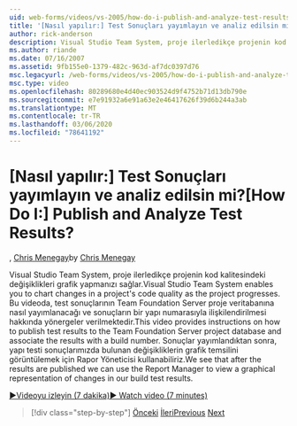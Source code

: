 ```yaml
---
uid: web-forms/videos/vs-2005/how-do-i-publish-and-analyze-test-results
title: '[Nasıl yapılır:] Test Sonuçları yayımlayın ve analiz edilsin mi? | Microsoft Docs'
author: rick-anderson
description: Visual Studio Team System, proje ilerledikçe projenin kod kalitesindeki değişiklikleri grafik yapmanızı sağlar. Bu video, publ ile ilgili yönergeler sağlar...
ms.author: riande
ms.date: 07/16/2007
ms.assetid: 9fb155e0-1379-482c-963d-af7dc0397d76
msc.legacyurl: /web-forms/videos/vs-2005/how-do-i-publish-and-analyze-test-results
msc.type: video
ms.openlocfilehash: 80289680e4d40ec903524d9f4752b71d13db790e
ms.sourcegitcommit: e7e91932a6e91a63e2e46417626f39d6b244a3ab
ms.translationtype: MT
ms.contentlocale: tr-TR
ms.lasthandoff: 03/06/2020
ms.locfileid: "78641192"
---
```

# <a name="how-do-i-publish-and-analyze-test-results"></a><span data-ttu-id="f94e5-105">[Nasıl yapılır:] Test Sonuçları yayımlayın ve analiz edilsin mi?</span><span class="sxs-lookup"><span data-stu-id="f94e5-105">[How Do I:] Publish and Analyze Test Results?</span></span>

<span data-ttu-id="f94e5-106">, [Chris Menegay](https://twitter.com/CMenegay)</span><span class="sxs-lookup"><span data-stu-id="f94e5-106">by [Chris Menegay](https://twitter.com/CMenegay)</span></span>

<span data-ttu-id="f94e5-107">Visual Studio Team System, proje ilerledikçe projenin kod kalitesindeki değişiklikleri grafik yapmanızı sağlar.</span><span class="sxs-lookup"><span data-stu-id="f94e5-107">Visual Studio Team System enables you to chart changes in a project's code quality as the project progresses.</span></span> <span data-ttu-id="f94e5-108">Bu videoda, test sonuçlarının Team Foundation Server proje veritabanına nasıl yayımlanacağı ve sonuçların bir yapı numarasıyla ilişkilendirilmesi hakkında yönergeler verilmektedir.</span><span class="sxs-lookup"><span data-stu-id="f94e5-108">This video provides instructions on how to publish test results to the Team Foundation Server project database and associate the results with a build number.</span></span> <span data-ttu-id="f94e5-109">Sonuçlar yayımlandıktan sonra, yapı testi sonuçlarımızda bulunan değişikliklerin grafik temsilini görüntülemek için Rapor Yöneticisi kullanabiliriz.</span><span class="sxs-lookup"><span data-stu-id="f94e5-109">We see that after the results are published we can use the Report Manager to view a graphical representation of changes in our build test results.</span></span>

[<span data-ttu-id="f94e5-110">&#9654;Videoyu izleyin (7 dakika)</span><span class="sxs-lookup"><span data-stu-id="f94e5-110">&#9654; Watch video (7 minutes)</span></span>](https://channel9.msdn.com/Blogs/ASP-NET-Site-Videos/how-do-i-publish-and-analyze-test-results)

> [!div class="step-by-step"]
> <span data-ttu-id="f94e5-111">[Önceki](how-do-i-use-generic-tests.md)
> [İleri](how-do-i-discover-application-changes-prior-to-deployment.md)</span><span class="sxs-lookup"><span data-stu-id="f94e5-111">[Previous](how-do-i-use-generic-tests.md)
[Next](how-do-i-discover-application-changes-prior-to-deployment.md)</span></span>
